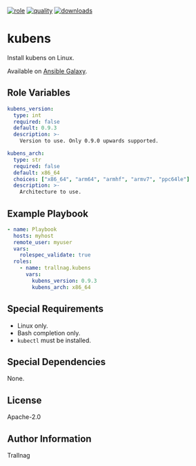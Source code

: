 [![role](https://img.shields.io/ansible/role/55314)](https://galaxy.ansible.com/trallnag/kubens)
[![quality](https://img.shields.io/ansible/quality/55314)](https://galaxy.ansible.com/trallnag/kubens)
[![downloads](https://img.shields.io/ansible/role/d/55314?label=downloads)](https://galaxy.ansible.com/trallnag/kubens)

# kubens

Install kubens on Linux.

Available on [Ansible Galaxy](https://galaxy.ansible.com/trallnag/kubens).

## Role Variables

```yaml
kubens_version:
  type: int
  required: false
  default: 0.9.3
  description: >-
    Version to use. Only 0.9.0 upwards supported.

kubens_arch:
  type: str
  required: false
  default: x86_64
  choices: ["x86_64", "arm64", "armhf", "armv7", "ppc64le"]
  description: >-
    Architecture to use.
```

## Example Playbook

```yaml
- name: Playbook
  hosts: myhost
  remote_user: myuser
  vars:
    rolespec_validate: true
  roles:
    - name: trallnag.kubens
      vars:
        kubens_version: 0.9.3
        kubens_arch: x86_64
```

## Special Requirements

* Linux only.
* Bash completion only.
* `kubectl` must be installed.

## Special Dependencies

None.

## License

Apache-2.0

## Author Information

Trallnag
